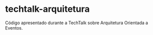 # techtalk-arquitetura
Código apresentado durante a TechTalk sobre Arquitetura Orientada a Eventos.
